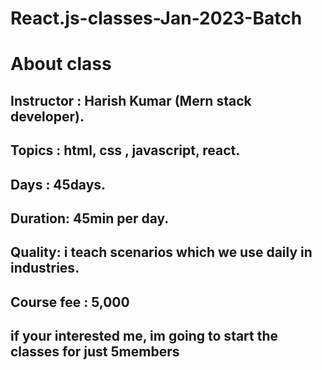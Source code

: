# React.js-classes-Jan-2023-Batch

# About class

## Instructor : Harish Kumar (Mern stack developer).

## Topics : html, css , javascript, react.

## Days : 45days.

## Duration: 45min per day.

## Quality: i teach scenarios which we use daily in industries.

## Course fee : 5,000

## if your interested me, im going to start the classes for just 5members
